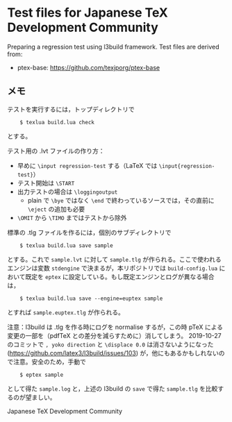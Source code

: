 # Test files for Japanese TeX Development Community

Preparing a regression test using l3build framework.
Test files are derived from:

  * ptex-base: https://github.com/texjporg/ptex-base

## メモ

テストを実行するには，トップディレクトリで

```
    $ texlua build.lua check
```

とする。

テスト用の .lvt ファイルの作り方：

  * 早めに `\input regression-test` する（LaTeX では `\input{regression-test}`）
  * テスト開始は `\START`
  * 出力テストの場合は `\loggingoutput`
    * plain で `\bye` ではなく `\end` で終わっているソースでは，その直前に
      `\eject` の追加も必要
  * `\OMIT` から `\TIMO` まではテストから除外

標準の .tlg ファイルを作るには，個別のサブディレクトリで

```
    $ texlua build.lua save sample
```

とする。これで `sample.lvt` に対して
`sample.tlg` が作られる。ここで使われるエンジンは変数
`stdengine` で決まるが，本リポジトリでは `build-config.lua` において既定を
`eptex` に設定している。もし既定エンジンとログが異なる場合は，

```
    $ texlua build.lua save --engine=euptex sample
```

とすれば `sample.euptex.tlg` が作られる。

注意：l3build は .tlg を作る時にログを normalise するが，この時
pTeX による変更の一部を（pdfTeX との差分を減らすために）消してしまう。
2019-10-27 のコミットで
`, yoko direction` と `\displace 0.0`
は消さないようになった (https://github.com/latex3/l3build/issues/103)
が，他にもあるかもしれないので注意。安全のため，手動で

```
    $ eptex sample
```

として得た `sample.log` と，上述の
l3build の `save` で得た `sample.tlg` を比較するのが望ましい。

Japanese TeX Development Community
